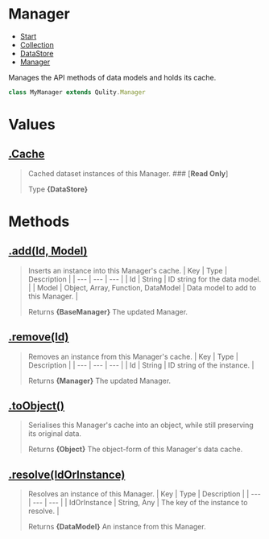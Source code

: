 
# Manager

* [Start](https://github.com/QSmally/Qulity/blob/master/Documentation/Index.md)
* [Collection](https://github.com/QSmally/Qulity/blob/master/Documentation/Collection.md)
* [DataStore](https://github.com/QSmally/Qulity/blob/master/Documentation/DataStore.md)
* [Manager](https://github.com/QSmally/Qulity/blob/master/Documentation/Manager.md)

Manages the API methods of data models and holds its cache.
```js
class MyManager extends Qulity.Manager
```

# Values
## [.Cache](https://github.com/QSmally/Qulity/blob/master/lib/Maps/Manager.js#L16)
> Cached dataset instances of this Manager. ### [**Read Only**]
>
> Type **{DataStore}**

# Methods
## [.add(Id, Model)](https://github.com/QSmally/Qulity/blob/master/lib/Maps/Manager.js#L43)
> Inserts an instance into this Manager's cache.
> | Key | Type | Description |
> | --- | --- | --- |
> | Id | String | ID string for the data model. |
> | Model | Object, Array, Function, DataModel | Data model to add to this Manager. |
>
> Returns **{BaseManager}** The updated Manager.

## [.remove(Id)](https://github.com/QSmally/Qulity/blob/master/lib/Maps/Manager.js#L58)
> Removes an instance from this Manager's cache.
> | Key | Type | Description |
> | --- | --- | --- |
> | Id | String | ID string of the instance. |
>
> Returns **{Manager}** The updated Manager.

## [.toObject()](https://github.com/QSmally/Qulity/blob/master/lib/Maps/Manager.js#L71)
> Serialises this Manager's cache into an object, while still preserving its original data.
>
> Returns **{Object}** The object-form of this Manager's data cache.

## [.resolve(IdOrInstance)](https://github.com/QSmally/Qulity/blob/master/lib/Maps/Manager.js#L82)
> Resolves an instance of this Manager.
> | Key | Type | Description |
> | --- | --- | --- |
> | IdOrInstance | String, Any | The key of the instance to resolve. |
>
> Returns **{DataModel}** An instance from this Manager.
